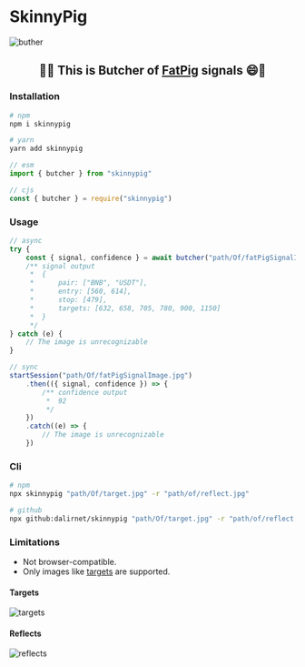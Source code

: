 # SkinnyPig

![buther](https://raw.githubusercontent.com/dalirnet/skinnypig/master/banner.png)

## <p align="center">🐷😄 This is <b>Butcher</b> of <a href="https://www.fatpigsignals.com/">FatPig</a> signals 😄🐷</p>

### Installation

```bash
# npm
npm i skinnypig

# yarn
yarn add skinnypig
```

```javascript
// esm
import { butcher } from "skinnypig"

// cjs
const { butcher } = require("skinnypig")
```

### Usage

```javascript
// async
try {
    const { signal, confidence } = await butcher("path/Of/fatPigSignalImage.jpg")
    /** signal output
     *  {
     *      pair: ["BNB", "USDT"],
     *      entry: [560, 614],
     *      stop: [479],
     *      targets: [632, 658, 705, 780, 900, 1150]
     *  }
     */
} catch (e) {
    // The image is unrecognizable
}

// sync
startSession("path/Of/fatPigSignalImage.jpg")
    .then(({ signal, confidence }) => {
        /** confidence output
         *  92
         */
    })
    .catch((e) => {
        // The image is unrecognizable
    })
```

### Cli

```bash
# npm
npx skinnypig "path/Of/target.jpg" -r "path/of/reflect.jpg"

# github
npx github:dalirnet/skinnypig "path/Of/target.jpg" -r "path/of/reflect.jpg"
```

### Limitations

-   Not browser-compatible.
-   Only images like [targets](#targets) are supported.

#### Targets

![targets](https://raw.githubusercontent.com/dalirnet/skinnypig/master/targets.png)

#### Reflects

![reflects](https://raw.githubusercontent.com/dalirnet/skinnypig/master/reflects.png)
